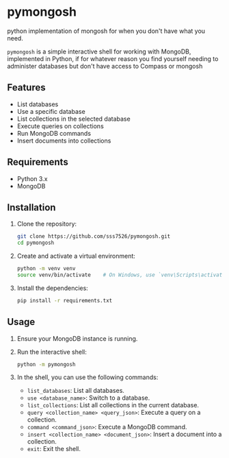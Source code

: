 # pymongosh
python implementation of mongosh for when you don't have what you need.

`pymongosh` is a simple interactive shell for working with MongoDB, implemented in Python, if for whatever reason you find yourself needing to administer databases but don't have access to Compass or mongosh

## Features
- List databases
- Use a specific database
- List collections in the selected database
- Execute queries on collections
- Run MongoDB commands
- Insert documents into collections

## Requirements

- Python 3.x
- MongoDB

## Installation

1. Clone the repository:
    ```sh
    git clone https://github.com/sss7526/pymongosh.git
    cd pymongosh
    ```

2. Create and activate a virtual environment:
    ```sh
    python -m venv venv
    source venv/bin/activate    # On Windows, use `venv\Scripts\activate`
    ```

3. Install the dependencies:
    ```sh
    pip install -r requirements.txt
    ```

## Usage

1. Ensure your MongoDB instance is running.

2. Run the interactive shell:
    ```sh
    python -m pymongosh
    ```

3. In the shell, you can use the following commands:
    - `list_databases`: List all databases.
    - `use <database_name>`: Switch to a database.
    - `list_collections`: List all collections in the current database.
    - `query <collection_name> <query_json>`: Execute a query on a collection.
    - `command <command_json>`: Execute a MongoDB command.
    - `insert <collection_name> <document_json>`: Insert a document into a collection.
    - `exit`: Exit the shell.
